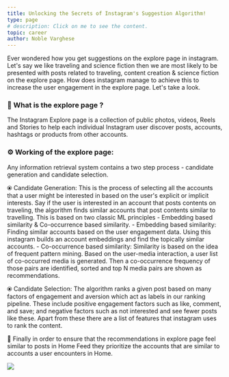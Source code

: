 ```yaml
---
title: Unlocking the Secrets of Instagram's Suggestion Algorithm!
type: page
# description: Click on me to see the content.
topic: career
author: Noble Varghese
---
```


Ever wondered how you get suggestions on the explore page in instagram.
Let's say we like traveling and science fiction then we are most likely to be presented with posts related to traveling, content creation & science fiction on the explore page. How does instagram manage to achieve this to increase the user engagement in the explore page. Let's take a look.


### 👀 What is the explore page ?
The Instagram Explore page is a collection of public photos, videos, Reels and Stories to help each individual Instagram user discover posts, accounts, hashtags or products from other accounts. 


### ⚙️ Working of the explore page:
Any information retrieval system contains a two step process - candidate generation and candidate selection.


⦿ Candidate Generation:
	This is the process of selecting all the accounts that a user might be interested in based on the user's explicit or implicit interests. Say if the user is interested in an account that posts contents on traveling, the algorithm finds similar accounts that post contents similar to travelling. This is based on two classic ML principles - Embedding based similarity & Co-occurrence based similarity.
	- Embedding based similarity:
		Finding similar accounts based on the user engagement data. Using this instagram builds an account embeddings and find the topically similar accounts.
	- Co-occurrence based similarity: 
		Similarity is based on the idea of frequent pattern mining. Based on the user-media interaction, a user list of co-occurred media is generated. Then a co-occurrence frequency of those pairs are identified, sorted and top N media pairs are shown as recommendations.

 ⦿ Candidate Selection:
	The algorithm ranks a given post based on many factors of engagement and aversion which act as labels in our ranking pipeline. These include positive engagement factors such as like, comment, and save; and negative factors such as not interested and see fewer posts like these. Apart from these there are a list of features that instagram uses to rank the content.


🚀 Finally in order to ensure that the recommendations in explore page feel similar to posts in Home Feed they prioritize the accounts that are similar to accounts a user encounters in Home.

![](https://noble-varghese.github.io/portfolio/images/instagram.jpeg)

